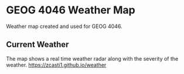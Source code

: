 # GEOG 4046 Weather Map
Weather map created and used for GEOG 4046.

## Current Weather
The map shows a real time weather radar along with the severity of the weather. 
<https://zcasti1.github.io/weather>
